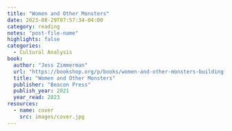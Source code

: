 ```yaml
---
title: "Women and Other Monsters"
date: 2023-08-29T07:57:34-04:00
category: reading
notes: "post-file-name"
highlights: false
categories:
  - Cultural Analysis
book:
  author: "Jess Zimmerman"
  url: "https://bookshop.org/p/books/women-and-other-monsters-building-a-new-mythology-jess-zimmerman/17177484"
  title: "Women and Other Monsters"
  publisher: "Beacon Press"
  publish_year: 2021
  year_read: 2023
resources:
  - name: cover
    src: images/cover.jpg
---
```


